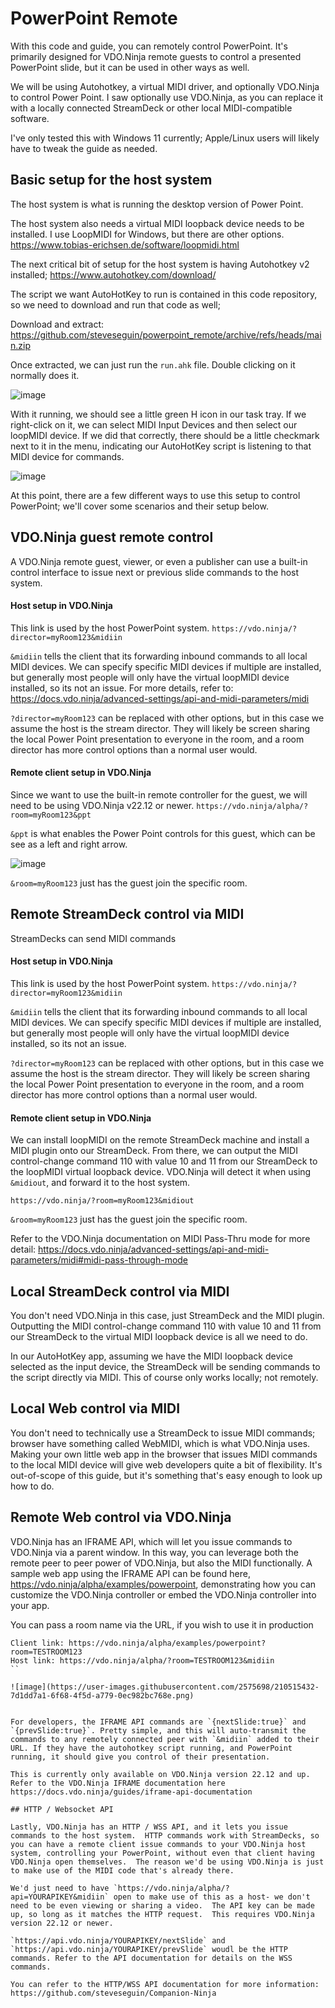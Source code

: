 # PowerPoint Remote

With this code and guide, you can remotely control PowerPoint. It's primarily designed for VDO.Ninja remote guests to control a presented PowerPoint slide, but it can be used in other ways as well.

We will be using Autohotkey, a virtual MIDI driver, and optionally VDO.Ninja to control Power Point.  I saw optionally use VDO.Ninja, as you can replace it with a locally connected StreamDeck or other local MIDI-compatible software.

I've only tested this with Windows 11 currently; Apple/Linux users will likely have to tweak the guide as needed.

## Basic setup for the host system

The host system is what is running the desktop version of Power Point.

The host system also needs a virtual MIDI loopback device needs to be installed. I use LoopMIDI for Windows, but there are other options. https://www.tobias-erichsen.de/software/loopmidi.html

The next critical bit of setup for the host system is having Autohotkey v2 installed; https://www.autohotkey.com/download/

The script we want AutoHotKey to run is contained in this code repository, so we need to download and run that code as well;

Download and extract: https://github.com/steveseguin/powerpoint_remote/archive/refs/heads/main.zip

Once extracted, we can just run the `run.ahk` file. Double clicking on it normally does it.

![image](https://user-images.githubusercontent.com/2575698/210496360-074338fe-13e2-4c97-8932-ae58286826ac.png)

With it running, we should see a little green H icon in our task tray.  If we right-click on it, we can select MIDI Input Devices and then select our loopMIDI device.  If we did that correctly, there should be a little checkmark next to it in the menu, indicating our AutoHotKey script is listening to that MIDI device for commands.

![image](https://user-images.githubusercontent.com/2575698/210497319-0a8a45e0-6c89-4ae6-9c1d-e8973500c4c9.png)

At this point, there are a few different ways to use this setup to control PowerPoint; we'll cover some scenarios and their setup below.

## VDO.Ninja guest remote control

A VDO.Ninja remote guest, viewer, or even a publisher can use a built-in control interface to issue next or previous slide commands to the host system.

#### Host setup in VDO.Ninja

This link is used by the host PowerPoint system. 
`https://vdo.ninja/?director=myRoom123&midiin`

`&midiin` tells the client that its forwarding inbound commands to all local MIDI devices.  We can specify specific MIDI devices if multiple are installed, but generally most people will only have the virtual loopMIDI device installed, so its not an issue. For more details, refer to: https://docs.vdo.ninja/advanced-settings/api-and-midi-parameters/midi

`?director=myRoom123` can be replaced with other options, but in this case we assume the host is the stream director.  They will likely be screen sharing the local Power Point presentation to everyone in the room, and a room director has more control options than a normal user would.

#### Remote client setup in VDO.Ninja

Since we want to use the built-in remote controller for the guest, we will need to be using VDO.Ninja v22.12 or newer. 
`https://vdo.ninja/alpha/?room=myRoom123&ppt`

`&ppt` is what enables the Power Point controls for this guest, which can be see as a left and right arrow.

![image](https://user-images.githubusercontent.com/2575698/210496086-d9e6a1bf-145b-4859-8765-0f5da8ccbae5.png)

`&room=myRoom123` just has the guest join the specific room.

## Remote StreamDeck control via MIDI

StreamDecks can send MIDI commands

#### Host setup in VDO.Ninja

This link is used by the host PowerPoint system. 
`https://vdo.ninja/?director=myRoom123&midiin`

`&midiin` tells the client that its forwarding inbound commands to all local MIDI devices.  We can specify specific MIDI devices if multiple are installed, but generally most people will only have the virtual loopMIDI device installed, so its not an issue.

`?director=myRoom123` can be replaced with other options, but in this case we assume the host is the stream director.  They will likely be screen sharing the local Power Point presentation to everyone in the room, and a room director has more control options than a normal user would.

#### Remote client setup in VDO.Ninja

We can install loopMIDI on the remote StreamDeck machine and install a MIDI plugin onto our StreamDeck.  From there, we can output the MIDI control-change command 110 with value 10 and 11 from our StreamDeck to the loopMIDI virtual loopback device.  VDO.Ninja will detect it when using `&midiout`, and forward it to the host system. 

`https://vdo.ninja/?room=myRoom123&midiout`

`&room=myRoom123` just has the guest join the specific room.

Refer to the VDO.Ninja documentation on MIDI Pass-Thru mode for more detail: https://docs.vdo.ninja/advanced-settings/api-and-midi-parameters/midi#midi-pass-through-mode

## Local StreamDeck control via MIDI

You don't need VDO.Ninja in this case, just StreamDeck and the MIDI plugin. Outputting the MIDI control-change command 110 with value 10 and 11 from our StreamDeck 
to the virtual MIDI loopback device is all we need to do.

In our AutoHotKey app, assuming we have the MIDI loopback device selected as the input device, the StreamDeck will be sending commands to the script directly via MIDI. This of course only works locally; not remotely.

## Local Web control via MIDI

You don't need to technically use a StreamDeck to issue MIDI commands; browser have something called WebMIDI, which is what VDO.Ninja uses. Making your own little web app in the browser that issues MIDI commands to the local MIDI device will give web developers quite a bit of flexibility. It's out-of-scope of this guide, but it's something that's easy enough to look up how to do.

## Remote Web control via VDO.Ninja

VDO.Ninja has an IFRAME API, which will let you issue commands to VDO.Ninja via a parent window. In this way, you can leverage both the remote peer to peer power of VDO.Ninja, but also the MIDI functionally. A sample web app using the IFRAME API can be found here, https://vdo.ninja/alpha/examples/powerpoint, demonstrating how you can customize the VDO.Ninja controller or embed the VDO.Ninja controller into your app.

You can pass a room name via the URL, if you wish to use it in production
```
Client link: https://vdo.ninja/alpha/examples/powerpoint?room=TESTROOM123
Host link: https://vdo.ninja/alpha/?room=TESTROOM123&midiin
``

![image](https://user-images.githubusercontent.com/2575698/210515432-7d1dd7a1-6f68-4f5d-a779-0ec982bc768e.png)


For developers, the IFRAME API commands are `{nextSlide:true}` and  `{prevSlide:true}`. Pretty simple, and this will auto-transmit the commands to any remotely connected peer with `&midiin` added to their URL. If they have the autohotkey script running, and PowerPoint running, it should give you control of their presentation.

This is currently only available on VDO.Ninja version 22.12 and up. Refer to the VDO.Ninja IFRAME documentation here https://docs.vdo.ninja/guides/iframe-api-documentation 

## HTTP / Websocket API

Lastly, VDO.Ninja has an HTTP / WSS API, and it lets you issue commands to the host system.  HTTP commands work with StreamDecks, so you can have a remote client issue commands to your VDO.Ninja host system, controlling your PowerPoint, without even that client having VDO.Ninja open themselves.  The reason we'd be using VDO.Ninja is just to make use of the MIDI code that's already there.  

We'd just need to have `https://vdo.ninja/alpha/?api=YOURAPIKEY&midiin` open to make use of this as a host- we don't need to be even viewing or sharing a video.  The API key can be made up, so long as it matches the HTTP request.  This requires VDO.Ninja version 22.12 or newer.

`https://api.vdo.ninja/YOURAPIKEY/nextSlide` and `https://api.vdo.ninja/YOURAPIKEY/prevSlide` woudl be the HTTP commands. Refer to the API documentation for details on the WSS commands.

You can refer to the HTTP/WSS API documentation for more information: https://github.com/steveseguin/Companion-Ninja
